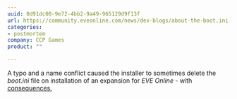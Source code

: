 ```yaml
---
uuid: 0d91dc00-9e72-4bb2-9a49-965129d9f13f
url: https://community.eveonline.com/news/dev-blogs/about-the-boot.ini-issue/
categories:
- postmortem
company: CCP Games
product: ""

---
```


A typo and a name conflict caused the installer to sometimes delete the *boot.ini* file on installation of an expansion for *EVE Online* - with [consequences.](https://www.youtube.com/watch?v=msXRFJ2ar_E)
